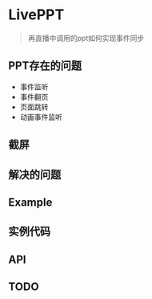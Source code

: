# LivePPT
> 再直播中调用的ppt如何实现事件同步

## PPT存在的问题
* 事件监听
* 事件翻页
* 页面跳转
* 动画事件监听

## 截屏

## 解决的问题

## Example

## 实例代码

## API

## TODO